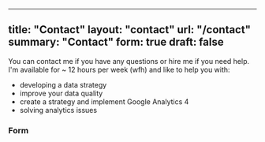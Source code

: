 
---
title: "Contact"
layout: "contact"
url: "/contact"
summary: "Contact"
form: true
draft: false
---

You can contact me if you have any questions or hire me if you need help. I'm available for ~ 12 hours per week (wfh) and like to help you with:  
   
 - developing a data strategy
 - improve your data quality
 - create a strategy and implement Google Analytics 4
 - solving analytics issues

### Form

